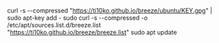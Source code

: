 curl -s --compressed "https://ti10ko.github.io/breeze/ubuntu/KEY.gpg" | sudo apt-key add -
sudo curl -s --compressed -o /etc/apt/sources.list.d/breeze.list "https://ti10ko.github.io/breeze/breeze.list"
sudo apt update
